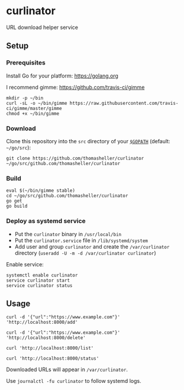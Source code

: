 # curlinator

URL download helper service

## Setup

### Prerequisites

Install Go for your platform: https://golang.org

I recommend gimme: https://github.com/travis-ci/gimme

```
mkdir -p ~/bin
curl -sL -o ~/bin/gimme https://raw.githubusercontent.com/travis-ci/gimme/master/gimme
chmod +x ~/bin/gimme
```

### Download

Clone this repository into the `src` directory of your
[`$GOPATH`](https://golang.org/doc/code.html#GOPATH)
(default: `~/go/src`):

```
git clone https://github.com/thomasheller/curlinator ~/go/src/github.com/thomasheller/curlinator
```

### Build

```
eval $(~/bin/gimme stable)
cd ~/go/src/github.com/thomasheller/curlinator
go get
go build
```

### Deploy as systemd service

- Put the `curlinator` binary in `/usr/local/bin`
- Put the `curlinator.service` file in `/lib/systemd/system`
- Add user and group `curlinator` and create the `/var/curlinator` directory (`useradd -U -m -d /var/curlinator curlinator`)

Enable service:

```
systemctl enable curlinator
service curlinator start
service curlinator status
```

## Usage

```
curl -d '{"url":"https://www.example.com"}' 'http://localhost:8000/add'

curl -d '{"url":"https://www.example.com"}' 'http://localhost:8000/delete'

curl 'http://localhost:8000/list'

curl 'http://localhost:8000/status'
```

Downloaded URLs will appear in `/var/curlinator`.

Use `journalctl -fu curlinator` to follow systemd logs.

